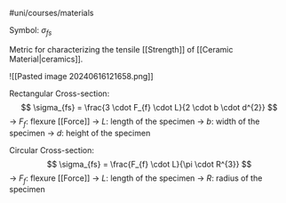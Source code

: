 #uni/courses/materials 

Symbol: $\sigma_{fs}$

Metric for characterizing the tensile [[Strength]] of [[Ceramic Material|ceramics]].

![[Pasted image 20240616121658.png]]

Rectangular Cross-section:
$$
\sigma_{fs} = \frac{3 \cdot F_{f} \cdot L}{2 \cdot b \cdot d^{2}}
$$
-> $F_{f}$: flexure [[Force]]
-> $L$: length of the specimen
-> $b$: width of the specimen
-> $d$: height of the specimen

Circular Cross-section:
$$
\sigma_{fs} = \frac{F_{f} \cdot L}{\pi \cdot R^{3}}
$$
-> $F_{f}$: flexure [[Force]]
-> $L$: length of the specimen
-> $R$: radius of the specimen
